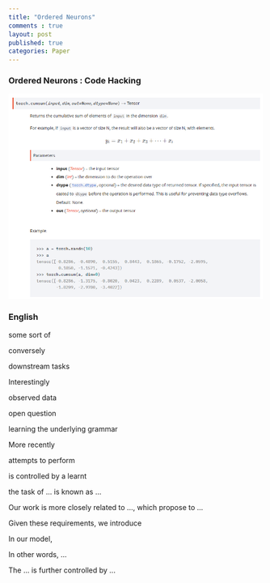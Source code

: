 ```yaml
---
title: "Ordered Neurons"
comments : true
layout: post
published: true
categories: Paper
---
```


### Ordered Neurons : Code Hacking

![torch.cumsum](../assets/torch.cumsum.PNG)


### English

some sort of 

conversely

downstream tasks

Interestingly

observed data

open question

learning the underlying grammar

More recently

attempts to perform

is controlled by a learnt

the task of ... is known as ...

Our work is more closely related to ..., which propose to ...

Given these requirements, we introduce

In our model, 

In other words, ...

The ... is further controlled by ...


